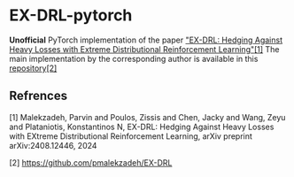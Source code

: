 # EX-DRL-pytorch
**Unofficial** PyTorch implementation of the paper ["EX-DRL: Hedging Against Heavy Losses with Extreme Distributional Reinforcement Learning"](https://arxiv.org/pdf/2408.12446)[[1]](#1) The main implementation by the corresponding author is available in this[ repository](https://github.com/pmalekzadeh/EX-DRL)[[2]](#2)






## Refrences
<a id="1">[1]</a>
Malekzadeh, Parvin and Poulos, Zissis and Chen, Jacky and Wang, Zeyu and Plataniotis, Konstantinos N, EX-DRL: Hedging Against Heavy Losses with EXtreme Distributional Reinforcement Learning, arXiv preprint arXiv:2408.12446, 2024

<a id="2">[2]</a>
https://github.com/pmalekzadeh/EX-DRL